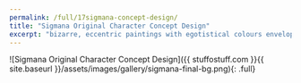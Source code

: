 ```yaml
---
permalink: /full/17sigmana-concept-design/
title: "Sigmana Original Character Concept Design"
excerpt: "bizarre, eccentric paintings with egotistical colours enveloping the sad, depressed characters within."
---
```


![Sigmana Original Character Concept Design]({{ stuffostuff.com }}{{ site.baseurl }}/assets/images/gallery/sigmana-final-bg.png){: .full}
